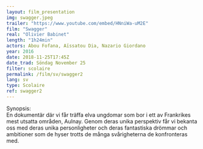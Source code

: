 ```yaml
---
layout: film_presentation
img: swagger.jpeg
trailer: "https://www.youtube.com/embed/HNniWa-uM2E"
film: "Swagger"
real: "Olivier Babinet"
length: "1h24min"
actors: Abou Fofana, Aïssatou Dia, Nazario Giordano
year: 2016
date: 2018-11-25T17:45Z
date_trad: Söndag November 25
filter: scolaire
permalink: /film/sv/swagger2
lang: sv
type: Scolaire
ref: swagger2
---
```


<span class="name"> Synopsis:</span> <br/>
<span class="resumefilm"> En dokumentär där vi får träffa elva ungdomar som bor i ett av Frankrikes mest utsatta områden, Aulnay. Genom deras unika perspektiv får vi bekanta oss med deras unika personligheter och deras fantastiska drömmar och ambitioner som de hyser trotts de många svårigheterna de konfronteras med. </span>
